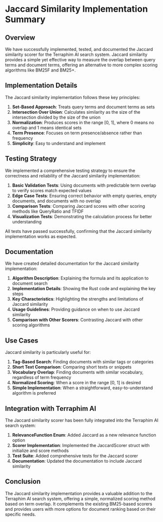 # Jaccard Similarity Implementation Summary

## Overview

We have successfully implemented, tested, and documented the Jaccard similarity scorer for the Terraphim AI search system. Jaccard similarity provides a simple yet effective way to measure the overlap between query terms and document terms, offering an alternative to more complex scoring algorithms like BM25F and BM25+.

## Implementation Details

The Jaccard similarity implementation follows these key principles:

1. **Set-Based Approach**: Treats query terms and document terms as sets
2. **Intersection Over Union**: Calculates similarity as the size of the intersection divided by the size of the union
3. **Normalization**: Produces scores in the range [0, 1], where 0 means no overlap and 1 means identical sets
4. **Term Presence**: Focuses on term presence/absence rather than frequency
5. **Simplicity**: Easy to understand and implement

## Testing Strategy

We implemented a comprehensive testing strategy to ensure the correctness and reliability of the Jaccard similarity implementation:

1. **Basic Validation Tests**: Using documents with predictable term overlap to verify scores match expected values
2. **Edge Case Tests**: Ensuring correct behavior with empty queries, empty documents, and documents with no overlap
3. **Comparison Tests**: Comparing Jaccard scores with other scoring methods like QueryRatio and TFIDF
4. **Visualization Tests**: Demonstrating the calculation process for better understanding

All tests have passed successfully, confirming that the Jaccard similarity implementation works as expected.

## Documentation

We have created detailed documentation for the Jaccard similarity implementation:

1. **Algorithm Description**: Explaining the formula and its application to document search
2. **Implementation Details**: Showing the Rust code and explaining the key steps
3. **Key Characteristics**: Highlighting the strengths and limitations of Jaccard similarity
4. **Usage Guidelines**: Providing guidance on when to use Jaccard similarity
5. **Comparison with Other Scorers**: Contrasting Jaccard with other scoring algorithms

## Use Cases

Jaccard similarity is particularly useful for:

1. **Tag-Based Search**: Finding documents with similar tags or categories
2. **Short Text Comparison**: Comparing short texts or snippets
3. **Vocabulary Overlap**: Finding documents with similar vocabulary, regardless of term frequency
4. **Normalized Scoring**: When a score in the range [0, 1] is desired
5. **Simple Implementation**: When a straightforward, easy-to-understand algorithm is preferred

## Integration with Terraphim AI

The Jaccard similarity scorer has been fully integrated into the Terraphim AI search system:

1. **RelevanceFunction Enum**: Added Jaccard as a new relevance function option
2. **Scorer Implementation**: Implemented the JaccardScorer struct with initialize and score methods
3. **Test Suite**: Added comprehensive tests for the Jaccard scorer
4. **Documentation**: Updated the documentation to include Jaccard similarity

## Conclusion

The Jaccard similarity implementation provides a valuable addition to the Terraphim AI search system, offering a simple, normalized scoring method based on term overlap. It complements the existing BM25-based scorers and provides users with more options for document ranking based on their specific needs. 
